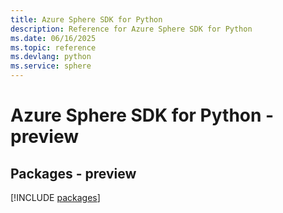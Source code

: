 ```yaml
---
title: Azure Sphere SDK for Python
description: Reference for Azure Sphere SDK for Python
ms.date: 06/16/2025
ms.topic: reference
ms.devlang: python
ms.service: sphere
---
```

# Azure Sphere SDK for Python - preview
## Packages - preview
[!INCLUDE [packages](sphere-index.md)]